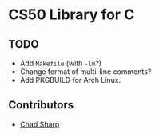 # CS50 Library for C

## TODO

*   Add `Makefile` (with `-lm`?)
*   Change format of multi-line comments?
*   Add PKGBUILD for Arch Linux.

## Contributors

*   [Chad Sharp](https://github.com/crossroads1112)
